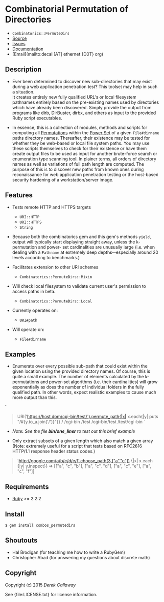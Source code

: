 # **Combinatorial Permutation of Directories**

* `Combinatorics::PermuteDirs`
* [Source](https://github.com/decal/combos_permutedirs)
* [Issues](https://github.com/decal/combos_permutedirs/issues)
* [Documentation](http://rubydoc.info/gems/combos_permutedirs)
* [Email](mailto:decal [AT] ethernet {D0T} org)

## **Description**

* Ever been determined to discover new sub-directories that may exist during a
web application penetration test? This toolset may help in such a situation.  
It creates entirely new fully qualified URL's or local filesystem pathnames 
entirely based on the pre-existing names used by directories which have already
been discovered. Simply provide the output from programs like dirb, DirBuster, 
dirbx, and others as input to the provided Ruby script executables.

* In essence, this is a collection of modules, methods and scripts for computing 
all [Permutations](http://en.wikipedia.org/wiki/Permutations) within the
[Power Set](https://en.wikipedia.org/wiki/Power_set) of a given `File#dirname` 
paths directory names. Thereafter, their existence may be tested for whether 
they be web-based or local file system paths. You may use these scripts 
themselves to check for their existence or have them create output files to be 
used as input for another brute-force search or enumeration type scanning tool. 
In plainer terms, all orders of directory names as well as variations of full 
path length are computed. The purpose of this is to discover new paths from 
known ones during reconaissance for web application penetration testing or the 
host-based security hardening of a workstation/server image.

## **Features**

* Tests remote HTTP and HTTPS targets 
  * `URI::HTTP`
  * `URI::HTTPS`
  * `String`
* Because both the combinatorics gem and this gem's methods `yield`, output will
  typically start displaying straight away, unless the k-permutation and power-
  set cardinalities are unusually large (i.e. when dealing with a `Pathname` at 
  extremely deep depths--especially around 20 levels according to benchmarks.)


* Facilitates extension to other URI schemes
  * `Combinatorics::PermuteDirs::Mixin`
* Will check local filesystem to validate current user's permission to access 
  paths in beta.
  * `Combinatorics::PermuteDirs::Local`
* Currently operates on:
  * `URI#path`
* Will operate on:
  * `File#dirname`

## **Examples**

* Enumerate over every possible sub-path that could exist within the given 
location using the provided directory names. Of course, this is quite a
small example. The number of elements calculated by the k-permutations and 
power-set algorithms (i.e. their cardinalities) will grow exponentially as does
the number of individual folders in the fully qualified path. In other words,
expect realistic examples to cause much more output than this.

`
> URI('https://host.dom/cgi-bin/test/').permute_path{|x| x.each{|y| puts "/#{y.to_a.join('/')}"}}
/
/cgi-bin
/test
/cgi-bin/test
/test/cgi-bin
`

* _Note_**:** _See the file **bin/one_liner** to test out this brief example_

* Only extract subsets of a given length which also match a given array (Note: extremely
useful for a script that tests based on RFC2616 HTTP/1.1 response header status codes.)
> 'http://google.com/a/b/c/d/e/f'.choose_path(3,["a","c"]) {|x| x.each {|y| y.inspect}}
=> [["a", "c", "b"], ["a", "c", "d"], ["a", "c", "e"], ["a", "c", "f"]]

## Requirements

* [Ruby](http://www.ruby-lang.org/) >= 2.2.2

## Install

    $ gem install combos_permutedirs

## Shoutouts

* Hal Brodigan (for teaching me how to write a RubyGem)
* Christopher Abad (for answering my questions about discrete math)

## Copyright

Copyright (c) 2015 _Derek Callaway_

See {file:LICENSE.txt} for license information.
